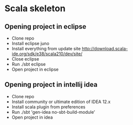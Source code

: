 Scala skeleton
==============

Opening project in eclipse
--------------------------

* Clone repo
* Install eclipse juno
* Install everything from update site
  http://download.scala-ide.org/sdk/e38/scala210/dev/site/
* Close eclipse
* Run ./sbt eclipse
* Open project in eclipse

Opening project in intellij idea
--------------------------------

* Clone repo
* Install community or ultimate edition of IDEA 12.x
* Install scala plugin from preferences
* Run ./sbt 'gen-idea no-sbt-build-module'
* Open project in idea
